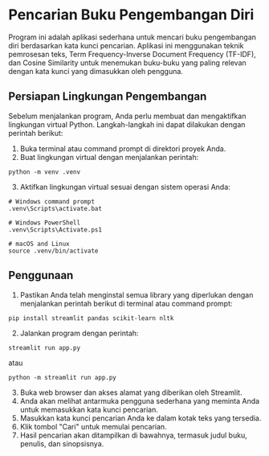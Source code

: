 # Pencarian Buku Pengembangan Diri
Program ini adalah aplikasi sederhana untuk mencari buku pengembangan diri berdasarkan kata kunci pencarian. Aplikasi ini menggunakan teknik pemrosesan teks, Term Frequency-Inverse Document Frequency (TF-IDF), dan Cosine Similarity untuk menemukan buku-buku yang paling relevan dengan kata kunci yang dimasukkan oleh pengguna.

## Persiapan Lingkungan Pengembangan
Sebelum menjalankan program, Anda perlu membuat dan mengaktifkan lingkungan virtual Python. Langkah-langkah ini dapat dilakukan dengan perintah berikut:

1. Buka terminal atau command prompt di direktori proyek Anda.
2. Buat lingkungan virtual dengan menjalankan perintah:

  ```
  python -m venv .venv
  ```
3. Aktifkan lingkungan virtual sesuai dengan sistem operasi Anda:

```
# Windows command prompt
.venv\Scripts\activate.bat

# Windows PowerShell
.venv\Scripts\Activate.ps1

# macOS and Linux
source .venv/bin/activate
```

## Penggunaan
1. Pastikan Anda telah menginstal semua library yang diperlukan dengan menjalankan perintah berikut di terminal atau command prompt:
```
pip install streamlit pandas scikit-learn nltk
```

2. Jalankan program dengan perintah:
```
streamlit run app.py
```
atau
```
python -m streamlit run app.py
```
3. Buka web browser dan akses alamat yang diberikan oleh Streamlit.
4. Anda akan melihat antarmuka pengguna sederhana yang meminta Anda untuk memasukkan kata kunci pencarian.
5. Masukkan kata kunci pencarian Anda ke dalam kotak teks yang tersedia.
6. Klik tombol "Cari" untuk memulai pencarian.
7. Hasil pencarian akan ditampilkan di bawahnya, termasuk judul buku, penulis, dan sinopsisnya.
